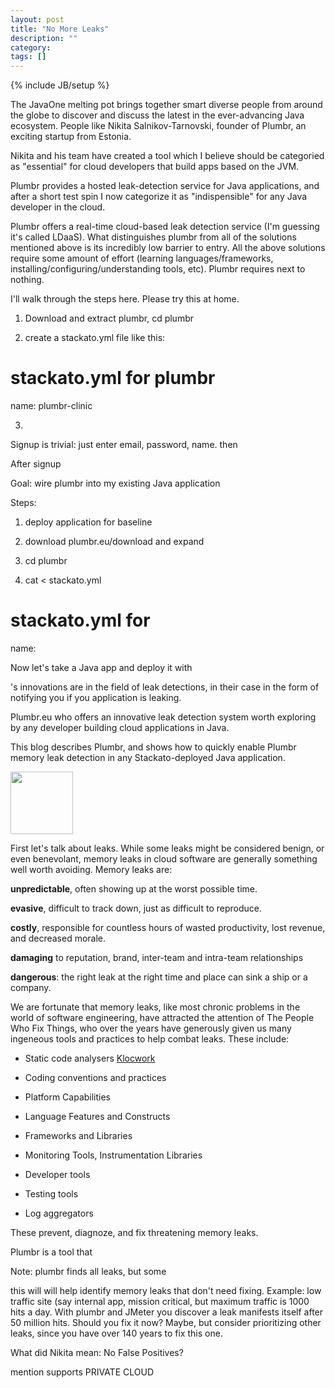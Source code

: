 ```yaml
---
layout: post
title: "No More Leaks"
description: ""
category: 
tags: []
---
```

{% include JB/setup %}

The JavaOne melting pot brings together smart diverse people from
around the globe to discover and discuss the latest in the
ever-advancing Java ecosystem. People like Nikita Salnikov-Tarnovski,
founder of Plumbr, an exciting startup from Estonia. 

Nikita and his team have created a tool which I believe should be
categoried as "essential" for cloud developers that build apps based
on the JVM.


Plumbr provides a hosted leak-detection service for Java applications,
and after a short test spin I now categorize it as "indispensible" for
any Java developer in the cloud.

Plumbr offers a real-time cloud-based leak detection service
(I'm guessing it's called LDaaS). What distinguishes plumbr from all of the
solutions mentioned above is its incredibly low barrier to entry. All
the above solutions require some amount of effort (learning
languages/frameworks, installing/configuring/understanding tools,
etc). Plumbr requires next to nothing.

I'll walk through the steps here. Please try this at home.

1. Download and extract plumbr, cd plumbr

2. create a stackato.yml file like this:

# stackato.yml for plumbr
name: plumbr-clinic




3. 


Signup is trivial: just enter email, password, name.
then 

After signup



Goal: wire plumbr into my existing Java application

Steps:

1. deploy application for baseline

2. download plumbr.eu/download  and expand

3. cd plumbr

4. cat <<EOF > stackato.yml
# stackato.yml for 
name:

Now let's take a Java app and deploy it with 






's innovations are in the field of leak detections,
in their case in the form of notifying you if you application is
leaking.



Plumbr.eu who offers an innovative leak detection system worth
exploring by any developer building cloud applications in Java.

This blog describes Plumbr, and shows how to quickly enable Plumbr
memory leak detection in any Stackato-deployed Java application.

<img width="100" src="http://i.imgur.com/qLwLi7j.jpg">

First let's talk about leaks. While some leaks might be considered
benign, or even benevolant, memory leaks in cloud software are
generally something well worth avoiding. Memory leaks are:

**unpredictable**, often showing up at the worst possible time.

**evasive**, difficult to track down, just as difficult to reproduce.

**costly**, responsible for countless hours of wasted productivity,
lost revenue, and decreased morale.

**damaging** to reputation, brand, inter-team and intra-team
  relationships

**dangerous**: the right leak at the right time and place can sink a
ship or a company.


We are fortunate that memory leaks, like most chronic problems in the
world of software engineering, have attracted the attention of The
People Who Fix Things, who over the years have generously
given us many ingeneous tools and practices to help combat leaks.
These include:


* Static code analysers
  [Klocwork](http://www.klocwork.com/landing/memory-leaks/index-v2.php?gclid=CP_ysJS5-bkCFUfZQgodex0ATQ)

* Coding conventions and practices

* Platform Capabilities

* Language Features and Constructs

* Frameworks and Libraries

* Monitoring Tools, Instrumentation Libraries

* Developer tools

* Testing tools

* Log aggregators


These  prevent, diagnoze, and fix threatening
memory leaks.

Plumbr is a tool that 



Note: plumbr finds all leaks, but some 

this will will help identify memory leaks that don't need
fixing. Example: low traffic site (say internal app, mission critical,
but maximum traffic is 1000 hits a day. With plumbr and JMeter you
discover a leak manifests itself after 50 million hits. Should you fix
it now? Maybe, but consider prioritizing other leaks, since you have
over 140 years to fix this one.

What did Nikita mean: No False Positives?

mention supports PRIVATE CLOUD

